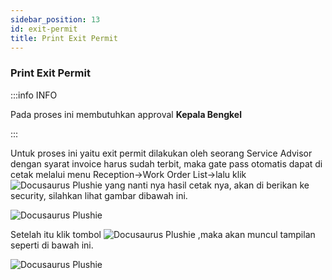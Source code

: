 ```yaml
---
sidebar_position: 13
id: exit-permit
title: Print Exit Permit
---
```


### Print Exit Permit

:::info INFO

Pada proses ini membutuhkan approval **Kepala Bengkel**

:::

Untuk proses ini yaitu exit permit dilakukan oleh seorang Service Advisor dengan syarat invoice harus sudah terbit, maka gate pass otomatis dapat di cetak melalui menu Reception->Work Order List->lalu klik ![Docusaurus Plushie](/img/general-repair/exit-permit/tigatitik.png) yang nanti nya hasil cetak nya, akan di berikan ke security, silahkan lihat gambar dibawah ini.

![Docusaurus Plushie](/img/general-repair/exit-permit/1.png)

Setelah itu klik tombol ![Docusaurus Plushie](/img/general-repair/exit-permit/printexitpermit.png) ,maka akan muncul tampilan seperti di bawah ini.

![Docusaurus Plushie](/img/general-repair/exit-permit/2.png)